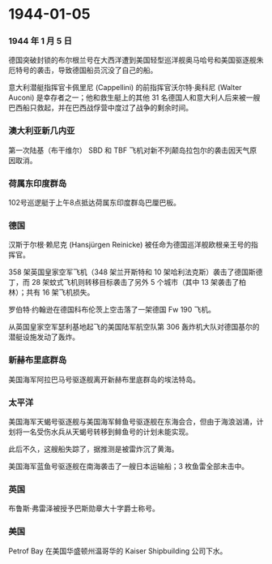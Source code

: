 # 1944-01-05

### 1944 年 1 月 5 日

德国突破封锁的布尔根兰号在大西洋遭到美国轻型巡洋舰奥马哈号和美国驱逐舰朱厄特号的袭击，导致德国船员沉没了自己的船。

意大利潜艇指挥官卡佩里尼 (Cappellini) 的前指挥官沃尔特·奥科尼 (Walter
Auconi) 是幸存者之一；他和救生艇上的其他 31
名德国人和意大利人后来被一艘巴西船只救起，并在巴西战俘营中度过了战争的剩余时间。

### 澳大利亚新几内亚

第一次陆基（布干维尔） SBD 和 TBF
飞机对新不列颠岛拉包尔的袭击因天气原因取消。

### 荷属东印度群岛

102号巡逻艇于上午8点抵达荷属东印度群岛巴厘巴板。

### 德国

汉斯于尔根·赖尼克 (Hansjürgen Reinicke)
被任命为德国巡洋舰欧根亲王号的指挥官。

358 架英国皇家空军飞机（348 架兰开斯特和 10
架哈利法克斯）袭击了德国斯德丁，而 28 架蚊式飞机则转移目标袭击了另外 5
个城市（其中 13 架袭击了柏林）；共有 16 架飞机损失。

罗伯特·约翰逊在德国科布伦茨上空击落了一架德国 Fw 190 飞机。

从英国皇家空军瑟利基地起飞的美国陆军航空队第 306
轰炸机大队对德国基尔的潜艇设施发动了轰炸。

### 新赫布里底群岛

美国海军阿拉巴马号驱逐舰离开新赫布里底群岛的埃法特岛。

### 太平洋

美国海军天蝎号驱逐舰与美国海军鲱鱼号驱逐舰在东海会合，但由于海浪汹涌，计划将一名受伤水兵从天蝎号转移到鲱鱼号的计划未能实现。

此后不久，这艘船失踪了，据推测是被雷炸沉了黄海。

美国海军蓝鱼号驱逐舰在南海袭击了一艘日本运输船；3 枚鱼雷全部未击中。

### 英国

布鲁斯·弗雷泽被授予巴斯勋章大十字爵士称号。

### 美国

Petrof Bay 在美国华盛顿州温哥华的 Kaiser Shipbuilding 公司下水。